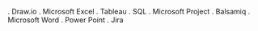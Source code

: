 . Draw.io
. Microsoft Excel
. Tableau
. SQL
. Microsoft Project
. Balsamiq
. Microsoft Word
. Power Point
. Jira
